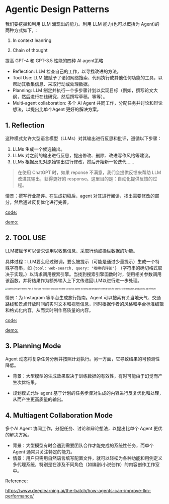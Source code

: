 # Agentic Design Patterns

我们要挖掘和利用 LLM 涌现出的能力。利用 LLM 能力(也可以概括为 Agent)的两种方式如下，：

1. In context leanring

2. Chain of thought

   

提高 GPT-4 和 GPT-3.5 性能的四种 AI agent策略

- Reflection: LLM 检查自己的工作，以寻找改进的方法。
- Tool Use: LLM 被赋予了诸如网络搜索、代码执行或其他任何功能的工具，以帮助其收集信息、采取行动或处理数据。
- Planning: LLM 制定并执行一个多步骤计划以实现目标（例如，撰写论文大纲，然后进行在线研究，然后撰写草稿，等等）。
- Multi-agent collaboration: 多个 AI Agent 共同工作，分配任务并讨论和辩论想法，以提出比单个Agent 更好的解决方案。



## 1. Reflection

这种模式允许大型语言模型（LLMs）对其输出进行反思和批评，遵循以下步骤：

1. LLMs 生成一个候选输出。
2. LLMs 对之前的输出进行反思，提出修改、删除、改进写作风格等建议。
3. LLMs 根据反思对原始输出进行修改，然后开始新一轮迭代……

> 在使用 ChatGPT 时，如果 reponse 不满意，我们会提供反馈来帮助 LLM 改进其输出，获得更好的 response。这里目的是：自动化提供反馈的过程。

情景：撰写行业简评。在生成初稿后，agent 对其进行阅读，找出需要修改的部分，然后通过反复优化进行完善。

[code:](../core/agentic_patterns/reflection.py)

[demo:](../notebooks/agentic_patterns/reflection.ipynb)



## 2. TOOL USE

LLM被赋予可以请求调用以收集信息、采取行动或操纵数据的功能。

具体过程：LLM要么经过微调，要么被提示（可能是通过少量提示）生成一个特殊字符串，如 `{tool: web-search, query: "咖啡机评论"}` （字符串的确切格式取决于实现。）以请求调用搜索引擎。当找到搜索引擎函数时时，使用相关参数调用该函数，并将结果作为额外输入上下文传递回LLM以进行进一步处理。

<img src="https://www.deeplearning.ai/_next/image/?url=https%3A%2F%2Fdl-staging-website.ghost.io%2Fcontent%2Fimages%2F2024%2F04%2Funnamed---2024-04-03T140654.796-2.png&w=3840&q=75" alt="Agentic Design Patterns Part 3, Tool Use: How large language models can act as agents by taking advantage of external tools for search, code execution, productivity, ad infinitum" style="zoom:40%;" />



情景：为 Instagram 等平台生成旅行指南。Agent 可以搜索有关当地天气、交通路线和景点开放时间的实时文本和视觉信息，同时根据作者的风格和平台标准编辑和格式化内容，从而实时制作高质量的内容。

[code:](../core/agentic_patterns/tool_use.py)

[demo:](../notebooks/agentic_patterns/tool_use.ipynb)


## 3. Planning Mode

 Agent 动态将复杂任务分解并按照计划执行。另一方面，它导致结果的可预测性降低。

- 背景：大型模型的生成效果取决于训练数据的有效性，有时可能由于幻觉而产生次优结果。

- 规划模式允许 agent 基于计划的任务步骤对生成的内容进行反复优化和处理，从而产生更高质量的输出。





## 4. Multiagent Collaboration Mode

多个AI Agent 协同工作，分配任务、讨论和辩论想法，以提出比单个 Agent 更优的解决方案。

- 背景：大型模型有时会遇到需要团队合作才能完成的系统性任务，而单个 Agent 通常只关注特定的能力。
- 情景：用户只需用自然语言填写配置文件，就可以轻松为各种功能和用例定义多代理系统，特别是在涉及不同角色（如编剧/小说创作）的内容创作工作室中。









Reference:

https://www.deeplearning.ai/the-batch/how-agents-can-improve-llm-performance/